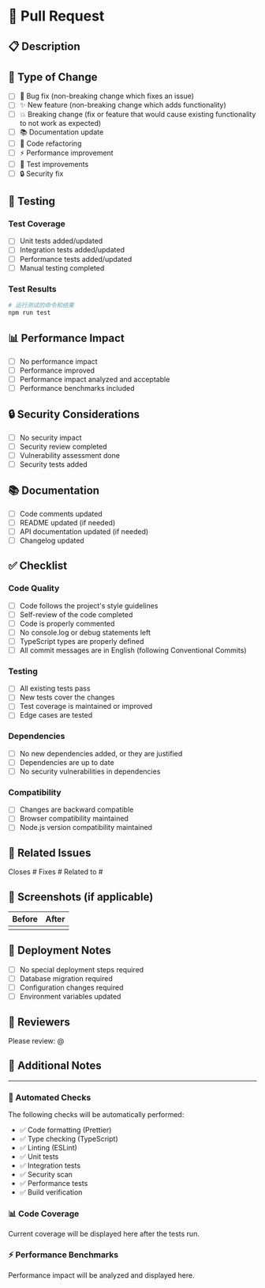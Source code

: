 # 📝 Pull Request

## 📋 Description

<!-- 请简要描述这个 PR 的目的和内容 -->

## 🔄 Type of Change

<!-- 请选择适用的选项 -->

- [ ] 🐛 Bug fix (non-breaking change which fixes an issue)
- [ ] ✨ New feature (non-breaking change which adds functionality)
- [ ] 💥 Breaking change (fix or feature that would cause existing functionality to not work as expected)
- [ ] 📚 Documentation update
- [ ] 🔧 Code refactoring
- [ ] ⚡ Performance improvement
- [ ] 🧪 Test improvements
- [ ] 🔒 Security fix

## 🧪 Testing

<!-- 请描述你如何测试了这些更改 -->

### Test Coverage

- [ ] Unit tests added/updated
- [ ] Integration tests added/updated
- [ ] Performance tests added/updated
- [ ] Manual testing completed

### Test Results
<!-- 粘贴测试结果或截图 -->

```bash
# 运行测试的命令和结果
npm run test
```

## 📊 Performance Impact

<!-- 如果适用，请描述性能影响 -->

- [ ] No performance impact
- [ ] Performance improved
- [ ] Performance impact analyzed and acceptable
- [ ] Performance benchmarks included

## 🔒 Security Considerations

<!-- 如果适用，请描述安全考虑 -->

- [ ] No security impact
- [ ] Security review completed
- [ ] Vulnerability assessment done
- [ ] Security tests added

## 📚 Documentation

<!-- 请确认文档更新 -->

- [ ] Code comments updated
- [ ] README updated (if needed)
- [ ] API documentation updated (if needed)
- [ ] Changelog updated

## ✅ Checklist

<!-- 请确认以下项目 -->

### Code Quality

- [ ] Code follows the project's style guidelines
- [ ] Self-review of the code completed
- [ ] Code is properly commented
- [ ] No console.log or debug statements left
- [ ] TypeScript types are properly defined
- [ ] All commit messages are in English (following Conventional Commits)

### Testing

- [ ] All existing tests pass
- [ ] New tests cover the changes
- [ ] Test coverage is maintained or improved
- [ ] Edge cases are tested

### Dependencies

- [ ] No new dependencies added, or they are justified
- [ ] Dependencies are up to date
- [ ] No security vulnerabilities in dependencies

### Compatibility

- [ ] Changes are backward compatible
- [ ] Browser compatibility maintained
- [ ] Node.js version compatibility maintained

## 🔗 Related Issues

<!-- 链接相关的 issues -->

Closes #<!-- issue number -->
Fixes #<!-- issue number -->
Related to #<!-- issue number -->

## 📸 Screenshots (if applicable)

<!-- 如果有 UI 更改，请添加截图 -->

| Before | After |
|--------|-------|
| <!-- screenshot --> | <!-- screenshot --> |

## 🚀 Deployment Notes

<!-- 部署时需要注意的事项 -->

- [ ] No special deployment steps required
- [ ] Database migration required
- [ ] Configuration changes required
- [ ] Environment variables updated

## 👥 Reviewers

<!-- @mention 需要 review 的人员 -->

Please review: @<!-- username -->

## 📝 Additional Notes

<!-- 任何其他需要说明的内容 -->

---

### 🤖 Automated Checks

The following checks will be automatically performed:

- ✅ Code formatting (Prettier)
- ✅ Type checking (TypeScript)
- ✅ Linting (ESLint)
- ✅ Unit tests
- ✅ Integration tests
- ✅ Security scan
- ✅ Performance tests
- ✅ Build verification

### 📊 Code Coverage

Current coverage will be displayed here after the tests run.

### ⚡ Performance Benchmarks

Performance impact will be analyzed and displayed here.
